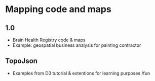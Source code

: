 # Mapping code and maps

## 1.0
* Brain Health Registry code & maps
* Example: geospatial business analysis for painting contractor

## TopoJson
* Examples from D3 tutorial & extentions for learning purposes /fun
